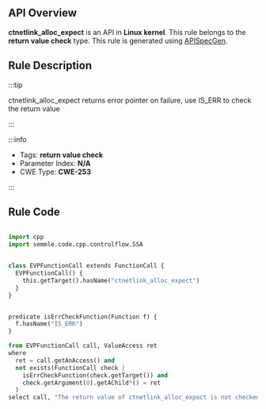 ---
---


## API Overview
**ctnetlink_alloc_expect** is an API in **Linux kernel**. This rule belongs to the **return value check** type. This rule is generated using [APISpecGen](../../tools/APISpecGen).
## Rule Description

:::tip

ctnetlink_alloc_expect returns error pointer on failure, use IS_ERR to check the return value

:::

:::info

- Tags: **return value check**
- Parameter Index: **N/A**
- CWE Type: **CWE-253**

:::

## Rule Code
```python

import cpp
import semmle.code.cpp.controlflow.SSA


class EVPFunctionCall extends FunctionCall {
  EVPFunctionCall() {
    this.getTarget().hasName("ctnetlink_alloc_expect")
  }
}


predicate isErrCheckFunction(Function f) {
  f.hasName("IS_ERR") 
}

from EVPFunctionCall call, ValueAccess ret
where
  ret = call.getAnAccess() and
  not exists(FunctionCall check |
    isErrCheckFunction(check.getTarget()) and
    check.getArgument(0).getAChild*() = ret
  )
select call, "The return value of ctnetlink_alloc_expect is not checked with IS_ERR."
    
```